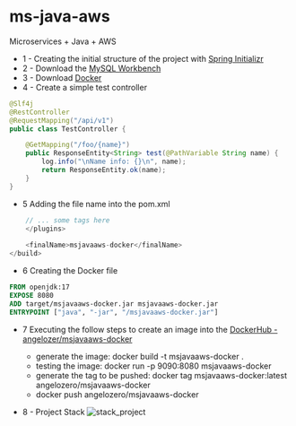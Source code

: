 # ms-java-aws
Microservices + Java + AWS

- 1 - Creating the initial structure of the project with [Spring Initializr](https://start.spring.io/)
- 2 - Download the [MySQL Workbench](https://dev.mysql.com/downloads/workbench/)
- 3 - Download [Docker](https://www.docker.com/products/docker-desktop/)
- 4 - Create a simple test controller
```java
@Slf4j
@RestController
@RequestMapping("/api/v1")
public class TestController {

    @GetMapping("/foo/{name}")
    public ResponseEntity<String> test(@PathVariable String name) {
        log.info("\nName info: {}\n", name);
        return ResponseEntity.ok(name);
    }
}
```
- 5 Adding the file name into the pom.xml
```javascript
    // ... some tags here
    </plugins>
    
    <finalName>msjavaaws-docker</finalName>
</build>
```
- 6 Creating the Docker file
```dockerfile
FROM openjdk:17
EXPOSE 8080
ADD target/msjavaaws-docker.jar msjavaaws-docker.jar
ENTRYPOINT ["java", "-jar", "/msjavaaws-docker.jar"]
```
- 7 Executing the follow steps to create an image into the [DockerHub - angelozer/msjavaaws-docker](https://hub.docker.com/repository/docker/angelozero/msjavaaws-docker/general)
  - generate the image: docker build -t msjavaaws-docker .
  - testing the image: docker run -p 9090:8080 msjavaaws-docker
  - generate the tag to be pushed: docker tag msjavaaws-docker:latest angelozero/msjavaaws-docker
  - docker push angelozero/msjavaaws-docker

- 8 - Project Stack
![stack_project](https://i.postimg.cc/1tHxBNW6/Whats-App-Image-2023-06-28-at-22-12-29.jpg)